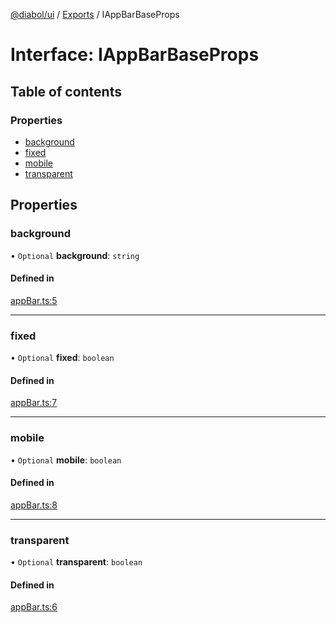 [@diabol/ui](../README.md) / [Exports](../modules.md) / IAppBarBaseProps

# Interface: IAppBarBaseProps

## Table of contents

### Properties

- [background](IAppBarBaseProps.md#background)
- [fixed](IAppBarBaseProps.md#fixed)
- [mobile](IAppBarBaseProps.md#mobile)
- [transparent](IAppBarBaseProps.md#transparent)

## Properties

### background

• `Optional` **background**: `string`

#### Defined in

[appBar.ts:5](https://github.com/samurais-app/diablo/blob/3ad63bb/packages/ui/src/interfaces/appBar.ts#L5)

___

### fixed

• `Optional` **fixed**: `boolean`

#### Defined in

[appBar.ts:7](https://github.com/samurais-app/diablo/blob/3ad63bb/packages/ui/src/interfaces/appBar.ts#L7)

___

### mobile

• `Optional` **mobile**: `boolean`

#### Defined in

[appBar.ts:8](https://github.com/samurais-app/diablo/blob/3ad63bb/packages/ui/src/interfaces/appBar.ts#L8)

___

### transparent

• `Optional` **transparent**: `boolean`

#### Defined in

[appBar.ts:6](https://github.com/samurais-app/diablo/blob/3ad63bb/packages/ui/src/interfaces/appBar.ts#L6)
